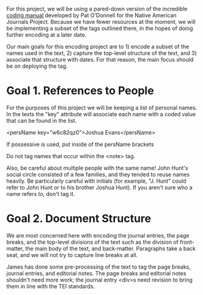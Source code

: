 For this project, we will be using a pared-down version of the incredible [coding manual](https://docs.google.com/document/d/0Bz5RztSfjWNSX1czeTVENURScmc/) developed by Pat O'Donnell for the Native American Journals Project. Because we have fewer resources at the moment, we will be implementing a subset of the tags outlined there, in the hopes of doing further encoding at a later date.

Our main goals for this encoding project are to 1) encode a subset of the names used in the text, 2) capture the top-level structure of the text, and 3) associate that structure with dates.  For that reason, the main focus should be on deploying the <persName> tag.

Goal 1. References to People
============================

For the purposes of this project we will be keeping a list of personal names. In the texts the "key" attribute will associate each name with a coded value that can be found in the list.

\<persName key="w6c82qz0"\>Joshua Evans\</persName\>

If possessive is used, put inside of the persName brackets

Do not tag names that occur within the \<note\> tag. 

Also, be careful about multiple people with the same name! John Hunt's social circle consisted of a few families, and they tended to reuse names heavily. Be particularly careful with initials (for example, "J. Hunt" could refer to John Hunt or to his brother Joshua Hunt). If you aren't sure who a name refers to, don't tag it.

Goal 2. Document Structure
==========================

We are most concerned here with encoding the journal entries, the page breaks, and the top-level divisions of the text such as the division of front-matter, the main body of the text, and back-matter. Paragraphs take a back seat, and we will not try to capture line breaks at all.

James has done some pre-processing of the text to tag the page breaks, journal entries, and editorial notes. The page breaks and editorial notes shouldn't need more work; the journal entry \<div\>s need revision to bring them in line with the TEI standards.
